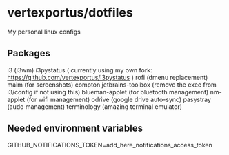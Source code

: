# vertexportus/dotfiles

My personal linux configs

## Packages

i3 (i3wm)
i3pystatus ( currently using my own fork: https://github.com/vertexportus/i3pystatus )
rofi (dmenu replacement)
maim (for screenshots)
compton
jetbrains-toolbox (remove the exec from i3/config if not using this)
blueman-applet (for bluetooth management)
nm-applet (for wifi management)
odrive (google drive auto-sync)
pasystray (audo management)
terminology (amazing terminal emulator)

## Needed environment variables

GITHUB_NOTIFICATIONS_TOKEN=add_here_notifications_access_token